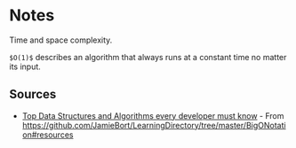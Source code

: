 # Notes

Time and space complexity.

`$O(1)$` describes an algorithm that always runs at a constant time no matter its input.

## Sources

* [Top Data Structures and Algorithms every developer must know](https://dev.to/educative/top-data-structures-and-algorithms-every-developer-must-know-241a) - From https://github.com/JamieBort/LearningDirectory/tree/master/BigONotation#resources 
